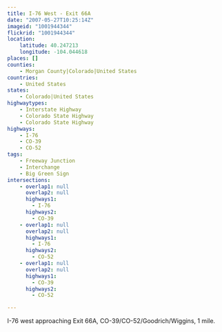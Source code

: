 ```yaml
---
title: I-76 West - Exit 66A
date: "2007-05-27T10:25:14Z"
imageid: "1001944344"
flickrid: "1001944344"
location:
    latitude: 40.247213
    longitude: -104.044618
places: []
counties:
    - Morgan County|Colorado|United States
countries:
    - United States
states:
    - Colorado|United States
highwaytypes:
    - Interstate Highway
    - Colorado State Highway
    - Colorado State Highway
highways:
    - I-76
    - CO-39
    - CO-52
tags:
    - Freeway Junction
    - Interchange
    - Big Green Sign
intersections:
    - overlap1: null
      overlap2: null
      highways1:
        - I-76
      highways2:
        - CO-39
    - overlap1: null
      overlap2: null
      highways1:
        - I-76
      highways2:
        - CO-52
    - overlap1: null
      overlap2: null
      highways1:
        - CO-39
      highways2:
        - CO-52

---
```

I-76 west approaching Exit 66A, CO-39/CO-52/Goodrich/Wiggins, 1 mile.